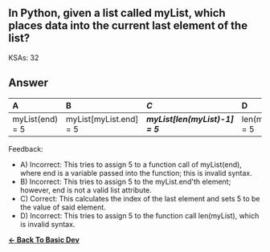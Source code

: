 ## In Python, given a list called myList, which places data into the current last element of the list?

KSAs: 32

## Answer
| A | B | ***C*** | D |
| :--- | :--- | :--- | :--- |
| myList(end) = 5 | myList[myList.end] = 5 | ***myList[len(myList)-1] = 5*** | len(myList) = 5 |


Feedback:

- A) Incorrect: This tries to assign 5 to a function call of myList(end), where end is a variable passed into the function; this is invalid syntax.
- B) Incorrect: This tries to assign 5 to the myList.end'th element; however, end is not a valid list attribute.
- C) Correct: This calculates the index of the last element and sets 5 to be the value of said element.
- D) Incorrect: This tries to assign 5 to the function call len(myList), which is invalid syntax.

[**<- Back To Basic Dev**](../../../Basic_Dev.md)

